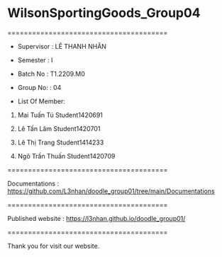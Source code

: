 # WilsonSportingGoods_Group04

=======================================

+ Supervisor
: LÊ THANH NHÂN

+ Semester
: I

+ Batch No
: T1.2209.M0

+ Group No:
: 04

+ List Of Member:

1. Mai Tuấn Tú
Student1420691

2. Lê Tấn Lâm 
Student1420701

3. Lê Thị Trang
Student1414233

4. Ngô Trần Thuấn
Student1420709

=======================================

Documentations : https://github.com/L3nhan/doodle_group01/tree/main/Documentations

=======================================

Published website : https://l3nhan.github.io/doodle_group01/

=======================================

Thank you for visit our website.
